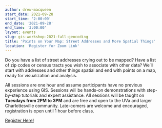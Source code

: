 ```yaml
---
author: drew-macqueen
start_date: 2021-09-28
start_time: '2:00:00'
end_date: '2021-09-28'
end_time: '3:00:00'
layout: events
slug: gis-workshop-2021-fall-geocoding
title: 'Points on Your Map: Street Addresses and More Spatial Things'
location: 'Register for Zoom Link'
---
```


Do you have a list of street addresses crying out to be mapped?  Have a list of zip codes or census tracts you wish to associate with other data?  We’ll start with addresses and other things spatial and end with points on a map, ready for visualization and analysis.  

All sessions are one hour and assume participants have no previous experience using GIS.  Sessions will be hands-on demonstrations with step-by-step tutorials and expert assistance.  All sessions will be taught on **Tuesdays from 2PM to 3PM** and are free and open to the UVa and larger Charlottesville community. Late-comers are welcome and encouraged, registration is open until 1 hour before class.

[Register Here!](https://cal.lib.virginia.edu/calendar/events/Fall2021GISWorkshop4)
